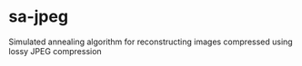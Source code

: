 # sa-jpeg
Simulated annealing algorithm for reconstructing images compressed using lossy JPEG compression
